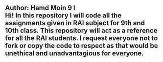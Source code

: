 <h2> Author: Hamd Moin 9 I 
<br>
Hi! In this repository I will code all the assignments given in RAI subject for 9th and 10th class. This repository will act as a reference for all the RAI students. I request everyone not to fork or copy the code to respect as that would be unethical and unadvantagious for everyone.
